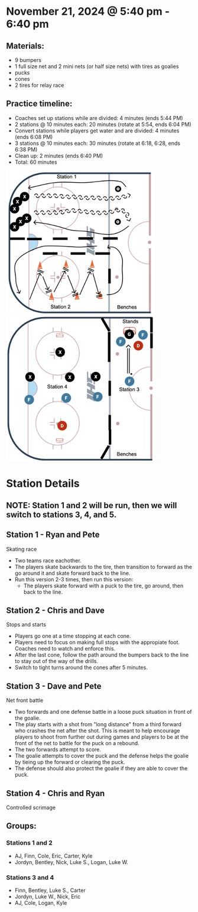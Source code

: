
# November 21, 2024 @ 5:40 pm - 6:40 pm

## Materials:
- 9 bumpers
- 1 full size net and 2 mini nets (or half size nets) with tires as goalies
- pucks
- cones
- 2 tires for relay race

## Practice timeline:
- Coaches set up stations while are divided: 4 minutes (ends 5:44 PM)
- 2 stations @ 10 minutes each: 20 minutes (rotate at 5:54, ends 6:04 PM)
- Convert stations while players get water and are divided: 4 minutes (ends 6:08 PM)
- 3 stations @ 10 minutes each: 30 minutes (rotate at 6:18, 6:28, ends 6:38 PM)
- Clean up: 2 minutes (ends 6:40 PM)
- Total: 60 minutes

<img src="https://github.com/salter14/hockey/blob/main/drill_diagrams/Practice_layout_20241106_pt1.png" alt="alt" width="400px"> <img src="https://github.com/salter14/hockey/blob/main/drill_diagrams/Practice_layout_20241121_pt2.png" alt="alt" width="400px">

# Station Details
## NOTE: Station 1 and 2 will be run, then we will switch to stations 3, 4, and 5.

## Station 1 - Ryan and Pete
Skating race
- Two teams race eachother.
- The players skate backwards to the tire, then transition to forward as the go around it and skate forward back to the line.
- Run this version 2-3 times, then run this version:
  - The players skate forward with a puck to the tire, go around, then back to the line.

## Station 2 - Chris and Dave
Stops and starts
- Players go one at a time stopping at each cone.
- Players need to focus on making full stops with the appropiate foot. Coaches need to watch and enforce this.
- After the last cone, follow the path around the bumpers back to the line to stay out of the way of the drills.
- Switch to tight turns around the cones after 5 minutes.

## Station 3 - Dave and Pete
Net front battle 
- Two forwards and one defense battle in a loose puck situation in front of the goalie.
- The play starts with a shot from "long distance" from a third forward who crashes the net after the shot. This is meant to help encourage players to shoot from further out during games and players to be at the front of the net to battle for the puck on a rebound.
- The two forwards attempt to score.
- The goalie attempts to cover the puck and the defense helps the goalie by tieing up the forward or clearing the puck.
- The defense should also protect the goalie if they are able to cover the puck.

## Station 4 - Chris and Ryan
Controlled scrimage


## Groups:

### Stations 1 and 2
- AJ, Finn, Cole, Eric, Carter, Kyle
- Jordyn, Bentley, Nick, Luke S., Logan, Luke W.

### Stations 3 and 4
- Finn, Bentley, Luke S., Carter
- Jordyn, Luke W., Nick, Eric
- AJ, Cole, Logan, Kyle
